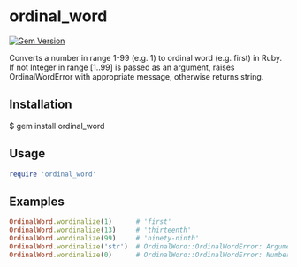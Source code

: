 # ordinal_word

[![Gem Version](https://badge.fury.io/rb/ordinal_word.svg)](http://badge.fury.io/rb/ordinal_word)

Converts a number in range 1-99 (e.g. 1) to ordinal word (e.g. first) in Ruby.
If not Integer in range [1..99] is passed as an argument, raises OrdinalWordError with appropriate message, otherwise returns string.

## Installation

$ gem install ordinal_word

## Usage

```ruby
require 'ordinal_word'
```

## Examples

```ruby
OrdinalWord.wordinalize(1)      # 'first'
OrdinalWord.wordinalize(13)     # 'thirteenth'
OrdinalWord.wordinalize(99)     # 'ninety-ninth'
OrdinalWord.wordinalize('str')  # OrdinalWord::OrdinalWordError: Argument is not an Integer.
OrdinalWord.wordinalize(0)      # OrdinalWord::OrdinalWordError: Number is less than 1.
```